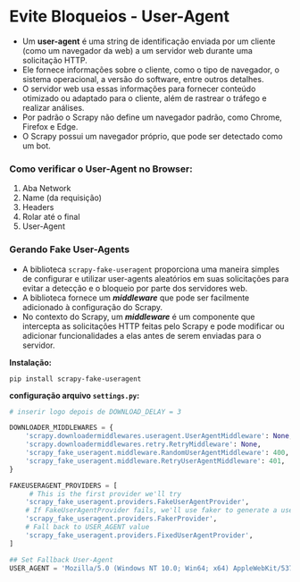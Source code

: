 # Evite Bloqueios - User-Agent


- Um **user-agent** é uma string de identificação enviada por um cliente (como um navegador da web) a um servidor web durante uma solicitação HTTP.
- Ele fornece informações sobre o cliente, como o tipo de navegador, o sistema operacional, a versão do software, entre outros detalhes.
- O servidor web usa essas informações para fornecer conteúdo otimizado ou adaptado para o cliente, além de rastrear o tráfego e realizar análises.
- Por padrão o Scrapy não define um navegador padrão, como Chrome, Firefox e Edge.
- O Scrapy possui um navegador próprio, que pode ser detectado como um bot.


### Como verificar o User-Agent no Browser:
1. Aba Network
1. Name (da requisição)
1. Headers
1. Rolar até o final
1. User-Agent


### Gerando Fake User-Agents


- A biblioteca ``scrapy-fake-useragent`` proporciona uma maneira simples de configurar e utilizar user-agents aleatórios em suas solicitações para evitar a detecção e o bloqueio por parte dos servidores web.
- A biblioteca fornece um _**middleware**_ que pode ser facilmente adicionado à configuração do Scrapy.
- No contexto do Scrapy, um _**middleware**_ é um componente que intercepta as solicitações HTTP feitas pelo Scrapy e pode modificar ou adicionar funcionalidades a elas antes de serem enviadas para o servidor.


**Instalação:**
```
pip install scrapy-fake-useragent
```


**configuração arquivo ``settings.py``:**
```python
# inserir logo depois de DOWNLOAD_DELAY = 3

DOWNLOADER_MIDDLEWARES = {
    'scrapy.downloadermiddlewares.useragent.UserAgentMiddleware': None,
    'scrapy.downloadermiddlewares.retry.RetryMiddleware': None,
    'scrapy_fake_useragent.middleware.RandomUserAgentMiddleware': 400,
    'scrapy_fake_useragent.middleware.RetryUserAgentMiddleware': 401,
}

FAKEUSERAGENT_PROVIDERS = [
     # This is the first provider we'll try
    'scrapy_fake_useragent.providers.FakeUserAgentProvider',  
    # If FakeUserAgentProvider fails, we'll use faker to generate a user-agent string for us
    'scrapy_fake_useragent.providers.FakerProvider', 
    # Fall back to USER_AGENT value 
    'scrapy_fake_useragent.providers.FixedUserAgentProvider',  
]

## Set Fallback User-Agent
USER_AGENT = 'Mozilla/5.0 (Windows NT 10.0; Win64; x64) AppleWebKit/537.36 (KHTML, like Gecko) Chrome/115.0.0.0 Safari/537.36 Edg/115.0.1901.203'
```